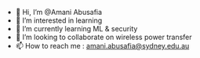 - 👋 Hi, I’m @Amani Abusafia
- 👀 I’m interested in learning
- 🌱 I’m currently learning ML & security
- 💞️ I’m looking to collaborate on wireless power transfer
- 📫 How to reach me : amani.abusafia@sydney.edu.au

<!---
Amany-Mohammed/Amany-Mohammed is a ✨ special ✨ repository because its `README.md` (this file) appears on your GitHub profile.
You can click the Preview link to take a look at your changes.
--->
